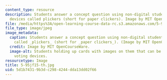 ```yaml
---
content_type: resource
description: Students answer a concept question using non-digital student response
  devices called plickers (short for paper clickers). Image by MIT OpenCourseWare.
file: /media/https%3A/open-learning-course-data-rc.s3.amazonaws.com/5-95j-teaching-college-level-science-and-engineering-fall-2015/5d1b74319b3dc2984244dda13dd02f66_5-95jf15-th.jpg
file_type: image/jpeg
image_metadata:
  caption: Students answer a concept question using non-digital student response devices
    called _plickers_ (short for _paper clickers_). (Image by MIT OpenCourseWare.)
  credit: Image by MIT OpenCourseWare.
  image-alt: Students holding up cards with images on them that can be scanned as
    voting devices.
resourcetype: Image
title: 5-95jf15-th.jpg
uid: 5d1b7431-9b3d-c298-4244-dda13dd02f66
---
```

